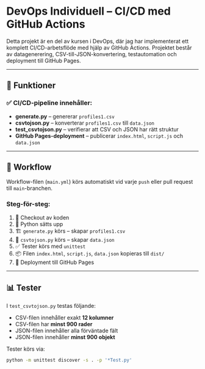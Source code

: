 # DevOps Individuell – CI/CD med GitHub Actions

Detta projekt är en del av kursen i DevOps, där jag har implementerat ett komplett CI/CD-arbetsflöde med hjälp av GitHub Actions. Projektet består av datagenerering, CSV-till-JSON-konvertering, testautomation och deployment till GitHub Pages.

---

## 🚀 Funktioner

### ✅ CI/CD-pipeline innehåller:
- **generate.py** – genererar `profiles1.csv`
- **csvtojson.py** – konverterar `profiles1.csv` till `data.json`
- **test_csvtojson.py** – verifierar att CSV och JSON har rätt struktur
- **GitHub Pages-deployment** – publicerar `index.html`, `script.js` och `data.json`

---

## 🔄 Workflow

Workflow-filen (`main.yml`) körs automatiskt vid varje `push` eller pull request till `main`-branchen.

### Steg-för-steg:
1. 🔄 Checkout av koden
2. 🐍 Python sätts upp
3. 🏗️ `generate.py` körs – skapar `profiles1.csv`
4. 🔁 `csvtojson.py` körs – skapar `data.json`
5. ✅ Tester körs med `unittest`
6. 📦 Filen `index.html`, `script.js`, `data.json` kopieras till `dist/`
7. 🚀 Deployment till GitHub Pages

---

## 📊 Tester

I `test_csvtojson.py` testas följande:

- CSV-filen innehåller exakt **12 kolumner**
- CSV-filen har **minst 900 rader**
- JSON-filen innehåller alla förväntade fält
- JSON-filen innehåller **minst 900 objekt**

Tester körs via:

```bash
python -m unittest discover -s . -p '*Test.py'
